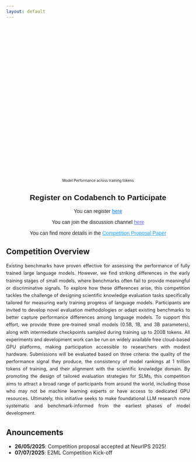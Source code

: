 ```yaml
---
layout: default
---
```


<script src="https://cdn.plot.ly/plotly-latest.min.js"></script>

<div style="display: flex; flex-wrap: nowrap; gap: 20px; margin-bottom: 20px; overflow-x: auto;">
  <div id="plot-container-mmlu-var" style="min-width: 300px; height: 400px; flex: 1;"></div>
  <div id="plot-container-mmlu" style="min-width: 300px; height: 400px; flex: 1;"></div>
  <div id="plot-container-gpqa" style="min-width: 300px; height: 400px; flex: 1;"></div>
  <div id="plot-container-math" style="min-width: 300px; height: 400px; flex: 1;"></div>
</div>

<script>
  fetch('{{ site.baseurl }}/assets/data/plot_final.json')
    .then(response => response.json())
    .then(data => {
      const plotData = data.plotData;
      
      // Function to create a plot
      function createPlot(containerId, benchmark, title) {
        const traces = [];
        
        plotData[benchmark].series.forEach(series => {
          const x = series.data.map(point => point[0]);
          const y = series.data.map(point => point[1]);
          
          traces.push({
            x: x,
            y: y,
            name: series.name,
            type: 'scatter',
            mode: series.name.includes('dashed') ? 'lines' : 'lines+markers',
            line: {
              dash: series.name.includes('dashed') ? 'dash' : 'solid',
              color: series.name.includes('blue') ? 'blue' : 
                     series.name.includes('orange') ? 'orange' : 'green'
            },
            hovertemplate: 'x: %{x:.0f} | y: %{y:.3f} <extra></extra> '
          });
        });

        const layout = {
          title: title,
          xaxis: {
            title: 'Training Tokens',
            range: plotData[benchmark].xAxis.range,
            visible: true,
            zeroline: true,
            showgrid: true,
            gridcolor: 'rgba(128, 128, 128, 0.2)',
            fixedrange: true,
            hoverformat: '.2f'
          },
          yaxis: {
            title: 'Score',
            visible: true,
            range: plotData[benchmark].yAxis.range,
            zeroline: true,
            showgrid: true,
            gridcolor: 'rgba(128, 128, 128, 0.2)',
            fixedrange: true
          },
          hovermode: 'x',
          hoverlabel: {
            bgcolor: 'white',
            font: { size: 12 }
          },
          showlegend: false,
          margin: { t: 50, r: 20, b: 0, l: 0 }
        };

        const config = {
          displayModeBar: false,
          responsive: true
        };

        Plotly.newPlot(containerId, traces, layout, config);
      }

      // Create all plots
      createPlot('plot-container-mmlu-var', 'MMLU-Var', 'MMLU-Var');
      createPlot('plot-container-mmlu', 'MMLU', 'MMLU');
      createPlot('plot-container-gpqa', 'GPQA', 'GPQA');
      createPlot('plot-container-math', 'MATH', 'MATH');
    });
</script>

<div style="text-align: center; margin: 20px 0; font-size: 0.7em;">
Model Performance across training tokens 
</div>

<div style="text-align: center; font-family: Arial, sans-serif;">
  <h2> Register on Codabench to Participate </h2>
  <p>You can register <a href="https://www.codabench.org/competitions/9118/" style="color: #007BFF;">here</a> </p>
  <p>You can join the discussion channel <a href="https://discord.gg/fcYeR8bn" style="color: #5865F2;">here</a> </p>
  <p>You can find more details in the <a href="https://arxiv.org/abs/2506.07731" style="color: #1DA1F2;">Competition Proposal Paper</a> </p>
</div>


## Competition Overview

<div style="font-size: 0.9em; line-height: 1.6; text-align: justify;">
Existing benchmarks have proven effective for assessing the performance of fully trained large language models. However, we find striking differences in the  early training stages of small models, where benchmarks often fail to provide meaningful or discriminative signals. To explore how these differences arise, this competition tackles the challenge of designing scientific knowledge evaluation tasks specifically tailored for measuring early training progress of language models. Participants are invited to develop novel evaluation methodologies or adapt existing benchmarks to better capture performance differences among language models. To support this effort, we provide three pre-trained small models (0.5B, 1B, and 3B parameters), along with intermediate checkpoints sampled during training up to 200B tokens. All experiments and development work can be run on widely available free cloud-based GPU platforms, making participation accessible to researchers with modest hardware. Submissions will be evaluated based on three criteria: the quality of the performance signal they produce, the consistency of model rankings at 1 trillion tokens of training, and their alignment with the scientific knowledge domain. By promoting the design of tailored evaluation strategies for SLMs, this competition aims to attract a broad range of participants from around the world, including those who may not be machine learning experts or have access to dedicated GPU resources. Ultimately, this initiative seeks to make foundational LLM research more systematic and benchmark-informed from the earliest phases of model development.
</div>

## Anouncements

- **26/05/2025**: Competition proposal accepted at NeurIPS 2025!
- **07/07/2025**: E2ML Competition Kick-off 


